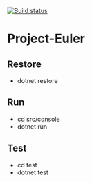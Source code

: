 [![Build status](https://ci.appveyor.com/api/projects/status/8ipeokpyvpbr1vi4?svg=true)](https://ci.appveyor.com/project/Elgolfin/project-euler)

# Project-Euler

## Restore
 - dotnet restore

## Run
 - cd src/console
 - dotnet run

## Test
 - cd test
 - dotnet test